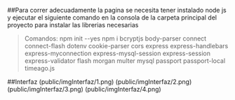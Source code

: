 ##Para correr adecuadamente la pagina se necesita tener instalado node js y ejecutar el siguiente comando en la consola de la carpeta principal del proyecto para instalar las librerias necesarias 
>
>Comandos: 
> npm init --yes 
> npm i bcryptjs body-parser connect connect-flash dotenv cookie-parser cors express express-handlebars express-myconnection express-mysql-session express-session express-validator flash morgan multer mysql passport passport-local timeago.js

##Interfaz
(public/imgInterfaz/1.png)
(public/imgInterfaz/2.png)
(public/imgInterfaz/3.png)
(public/imgInterfaz/4.png)
